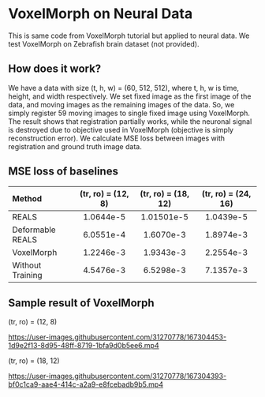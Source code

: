 # VoxelMorph on Neural Data

This is same code from VoxelMorph tutorial but applied to neural data. We test VoxelMorph on Zebrafish brain dataset (not provided).

## How does it work?

We have a data with size (t, h, w) = (60, 512, 512), where t, h, w is time, height, and width respectively. We set fixed image as the first image of the data, and moving images as the remaining images of the data. So, we simply register 59 moving images to single fixed image using VoxelMorph. The result shows that registration partially works, while the neuronal signal is destroyed due to objective used in VoxelMorph (objective is simply reconstruction error). We calculate MSE loss between images with registration and ground truth image data. 

## MSE loss of baselines

|Method|(tr, ro) = (12, 8)|(tr, ro) = (18, 12)|(tr, ro) = (24, 16)|
|:---|:---:|:---:|:---:|
|REALS|1.0644e-5 |1.01501e-5|1.0439e-5|
|Deformable REALS|6.0551e-4|1.6070e-3|1.8974e-3|
|VoxelMorph|1.2246e-3|1.9343e-3|2.2554e-3|
|Without Training|4.5476e-3|6.5298e-3|7.1357e-3|

## Sample result of VoxelMorph

(tr, ro) = (12, 8)

https://user-images.githubusercontent.com/31270778/167304453-1d9e2f13-8d95-48ff-8719-1bfa9d0b5ee6.mp4

(tr, ro) = (18, 12)

https://user-images.githubusercontent.com/31270778/167304393-bf0c1ca9-aae4-414c-a2a9-e8fcebadb9b5.mp4

